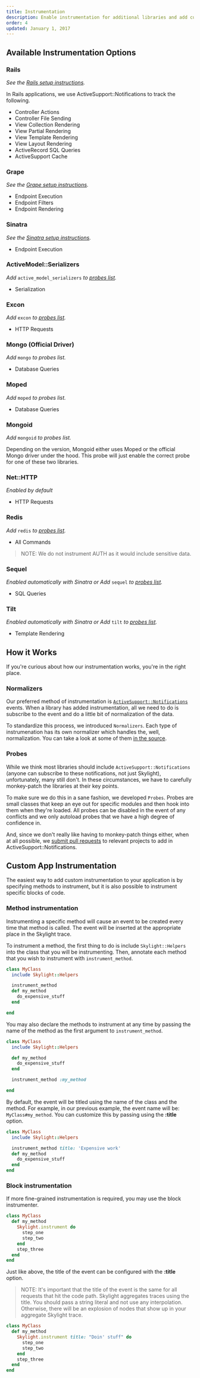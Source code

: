 ```yaml
---
title: Instrumentation
description: Enable instrumentation for additional libraries and add custom instrumentation to your own code.
order: 4
updated: January 1, 2017
---
```


## Available Instrumentation Options

### Rails

_See the [Rails setup instructions](/getting_set_up#rails)._

In Rails applications, we use ActiveSupport::Notifications to track the following.

* Controller Actions
* Controller File Sending
* View Collection Rendering
* View Partial Rendering
* View Template Rendering
* View Layout Rendering
* ActiveRecord SQL Queries
* ActiveSupport Cache


### Grape

_See the [Grape setup instructions](/getting_set_up#grape)._

* Endpoint Execution
* Endpoint Filters
* Endpoint Rendering


### Sinatra

_See the [Sinatra setup instructions](/getting_set_up#sinatra)._

* Endpoint Execution


### ActiveModel::Serializers

_Add_ `active_model_serializers` _to [probes list](/getting_set_up#probes)._

* Serialization


### Excon

_Add_ `excon` _to [probes list](/getting_set_up#probes)._

* HTTP Requests


### Mongo (Official Driver)

_Add_ `mongo` _to probes list._

* Database Queries


### Moped

_Add_ `moped` _to probes list._

* Database Queries


### Mongoid

_Add_ `mongoid` _to probes list._

Depending on the version, Mongoid either uses Moped or the official Mongo driver under the hood. This probe will just enable the correct probe for one of these two libraries.


### Net::HTTP

_Enabled by default_

* HTTP Requests


### Redis

_Add_ `redis` _to [probes list](/getting_set_up#probes)._

* All Commands

> NOTE: We do not instrument AUTH as it would include sensitive data.


### Sequel

_Enabled automatically with Sinatra or Add_ `sequel` _to [probes list](/getting_set_up#probes)._

* SQL Queries


### Tilt

_Enabled automatically with Sinatra or Add_ `tilt` _to [probes list](/getting_set_up#probes)._

* Template Rendering


## How it Works

If you're curious about how our instrumentation works, you're in the right place.


### Normalizers

Our preferred method of instrumentation is [`ActiveSupport::Notifications`](http://api.rubyonrails.org/classes/ActiveSupport/Notifications.html) events. When a library has added instrumentation, all we need to do is subscribe to the event and do a little bit of normalization of the data.

To standardize this process, we introduced `Normalizers`. Each type of instrumenation has its own normalizer which handles the, well, normalization. You can take a look at some of them [in the source](https://github.com/skylightio/skylight-ruby/tree/master/lib/skylight/normalizers).


### Probes

While we think most libraries should include `ActiveSupport::Notifications` (anyone can subscribe to these notifications, not just Skylight), unfortunately, many still don't. In these circumstances, we have to carefully monkey-patch the libraries at their key points.

To make sure we do this in a sane fashion, we developed `Probes`. Probes are small classes that keep an eye out for specific modules and then hook into them when they're loaded. All probes can be disabled in the event of any conflicts and we only autoload probes that we have a high degree of confidence in.

And, since we don't really like having to monkey-patch things either, when at all possible, we [submit pull requests](https://github.com/ruby-grape/grape/pull/1086) to relevant projects to add in ActiveSupport::Notifications.


## Custom App Instrumentation

The easiest way to add custom instrumentation to your application is by specifying methods to instrument, but it is also possible to instrument specific blocks of code.


### Method instrumentation

Instrumenting a specific method will cause an event to be created every time that method is called. The event will be inserted at the appropriate place in the Skylight trace.

To instrument a method, the first thing to do is include `Skylight::Helpers` into the class that you will be instrumenting. Then, annotate each method that you wish to instrument with `instrument_method`.

~~~ ruby
class MyClass
  include Skylight::Helpers

  instrument_method
  def my_method
    do_expensive_stuff
  end

end
~~~

You may also declare the methods to instrument at any time by passing the name of the method as the first argument to `instrument_method`.

~~~ ruby
class MyClass
  include Skylight::Helpers

  def my_method
    do_expensive_stuff
  end

  instrument_method :my_method

end
~~~

By default, the event will be titled using the name of the class and the method. For example, in our previous example, the event name will be: `MyClass#my_method`. You can customize this by passing using the **:title** option.

~~~ ruby
class MyClass
  include Skylight::Helpers

  instrument_method title: 'Expensive work'
  def my_method
    do_expensive_stuff
  end
end
~~~


### Block instrumentation

If more fine-grained instrumentation is required, you may use the block instrumenter.

~~~ ruby
class MyClass
  def my_method
    Skylight.instrument do
      step_one
      step_two
    end
    step_three
  end
end
~~~

Just like above, the title of the event can be configured with the **:title** option.

> NOTE: It's important that the title of the event is the same for all requests that hit the code path. Skylight aggregates traces using the title. You should pass a string literal and not use any interpolation. Otherwise, there will be an explosion of nodes that show up in your aggregate Skylight trace.

~~~ ruby
class MyClass
  def my_method
    Skylight.instrument title: "Doin' stuff" do
      step_one
      step_two
    end
    step_three
  end
end
~~~
